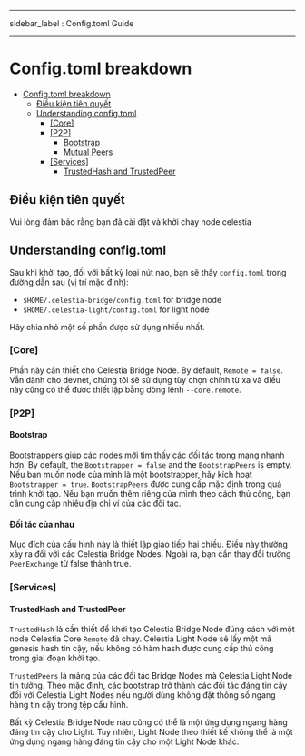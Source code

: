 - - -
sidebar_label : Config.toml Guide
- - -

# Config.toml breakdown

- [Config.toml breakdown](#configtoml-breakdown)
  - [Điều kiện tiên quyết](#pre-requisites)
  - [Understanding config.toml](#understanding-configtoml)
    - [[Core]](#core)
    - [[P2P]](#p2p)
      - [Bootstrap](#bootstrap)
      - [Mutual Peers](#mutual-peers)
    - [[Services]](#services)
      - [TrustedHash and TrustedPeer](#trustedhash-and-trustedpeer)

## Điều kiện tiên quyết

Vui lòng đảm bảo rằng bạn đã cài đặt và khởi chạy node celestia

## Understanding config.toml

Sau khi khởi tạo, đối với bất kỳ loại nút nào, bạn sẽ thấy ` config.toml ` trong đường dẫn sau (vị trí mặc định):

- `$HOME/.celestia-bridge/config.toml` for bridge node
- `$HOME/.celestia-light/config.toml` for light node

Hãy chia nhỏ một số phần được sử dụng nhiều nhất.

### [Core]

Phần này cần thiết cho Celestia Bridge Node. By default, `Remote = false`. Vẫn dành cho devnet, chúng tôi sẽ sử dụng tùy chọn chính từ xa và điều này cũng có thể được thiết lập bằng dòng lệnh ` --core.remote `.

### [P2P]

#### Bootstrap

Bootstrappers giúp các nodes mới tìm thấy các đối tác trong mạng nhanh hơn. By default, the `Bootstrapper = false` and the `BootstrapPeers` is empty. Nếu bạn muốn node của mình là một bootstrapper, hãy kích hoạt ` Bootstrapper = true `. ` BootstrapPeers ` được cung cấp mặc định trong quá trình khởi tạo. Nếu bạn muốn thêm riêng của mình theo cách thủ công, bạn cần cung cấp nhiều địa chỉ ví của các đối tác.

#### Đối tác của nhau

Mục đích của cấu hình này là thiết lập giao tiếp hai chiều. Điều này thường xảy ra đối với các Celestia Bridge Nodes. Ngoài ra, bạn cần thay đổi trường ` PeerExchange ` từ false thành true.

### [Services]

#### TrustedHash and TrustedPeer

` TrustedHash ` là cần thiết để khởi tạo Celestia Bridge Node đúng cách với một node Celestia Core ` Remote ` đã chạy. Celestia Light Node sẽ lấy một mã genesis hash tin cậy, nếu không có hàm hash được cung cấp thủ công trong giai đoạn khởi tạo.

` TrustedPeers ` là mảng của các đối tác Bridge Nodes mà Celestia Light Node tin tưởng. Theo mặc định, các bootstrap trở thành các đối tác đáng tin cậy đối với Celestia Light Nodes nếu người dùng không đặt thông số ngang hàng tin cậy trong tệp cấu hình.

Bất kỳ Celestia Bridge Node nào cũng có thể là một ứng dụng ngang hàng đáng tin cậy cho Light. Tuy nhiên, Light Node theo thiết kế không thể là một ứng dụng ngang hàng đáng tin cậy cho một Light Node khác.
